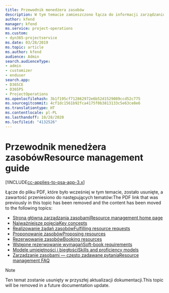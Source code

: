 ```yaml
---
title: Przewodnik menedżera zasobów
description: W tym temacie zamieszczono łącza do informacji zarządzaniu zasobami w programie Project Service Automation
author: kfend
manager: kfend
ms.service: project-operations
ms.custom:
- dyn365-projectservice
ms.date: 03/28/2019
ms.topic: article
ms.author: kfend
audience: Admin
search.audienceType:
- admin
- customizer
- enduser
search.app:
- D365CE
- D365PS
- ProjectOperations
ms.openlocfilehash: 3b1f195cf712862972e6b52d1529089ccd52c775
ms.sourcegitcommit: 4cf1dc1561b92fca4175f0b3813133c5e63ce8e6
ms.translationtype: HT
ms.contentlocale: pl-PL
ms.lasthandoff: 10/28/2020
ms.locfileid: "4132526"
---
```

# <a name="resource-management-guide"></a><span data-ttu-id="9fac4-103">Przewodnik menedżera zasobów</span><span class="sxs-lookup"><span data-stu-id="9fac4-103">Resource management guide</span></span>

[!INCLUDE[cc-applies-to-psa-app-3.x](../../includes/cc-applies-to-psa-app-3x.md)]

<span data-ttu-id="9fac4-104">Łącze do pliku PDF, które było wcześniej w tym temacie, zostało usunięte, a zawartość przeniesiono do następujących tematów:</span><span class="sxs-lookup"><span data-stu-id="9fac4-104">The PDF link that was previously in this topic has been removed and the content has been moved to the following topics:</span></span>

- [<span data-ttu-id="9fac4-105">Strona główna zarządzania zasobami</span><span class="sxs-lookup"><span data-stu-id="9fac4-105">Resource management home page</span></span>](../resource-management-home-page.md)
- [<span data-ttu-id="9fac4-106">Najważniejsze pojęcia</span><span class="sxs-lookup"><span data-stu-id="9fac4-106">Key concepts</span></span>](../reports-key-concepts.md)
- [<span data-ttu-id="9fac4-107">Realizowanie żądań zasobów</span><span class="sxs-lookup"><span data-stu-id="9fac4-107">Fulfilling resource requests</span></span>](../resource-management-fulfill-requests.md)
- [<span data-ttu-id="9fac4-108">Proponowanie zasobów</span><span class="sxs-lookup"><span data-stu-id="9fac4-108">Proposing resources</span></span>](../resource-management-propose-resources.md)
- [<span data-ttu-id="9fac4-109">Rezerwowanie zasobów</span><span class="sxs-lookup"><span data-stu-id="9fac4-109">Booking resources</span></span>](../resource-management-book-resources-scheduleboard.md)
- [<span data-ttu-id="9fac4-110">Wstępne rezerwowanie wymagań</span><span class="sxs-lookup"><span data-stu-id="9fac4-110">Soft-book requirements</span></span>](../resource-management-softbook-requirements.md)
- [<span data-ttu-id="9fac4-111">Modele umiejętności i biegłości</span><span class="sxs-lookup"><span data-stu-id="9fac4-111">Skills and proficiency models</span></span>](../resource-management-skills-proficiency.md)
- [<span data-ttu-id="9fac4-112">Zarządzanie zasobami — często zadawane pytania</span><span class="sxs-lookup"><span data-stu-id="9fac4-112">Resource management FAQ</span></span>](../resource-management-faq.md)

> [!NOTE]
> <span data-ttu-id="9fac4-113">Ten temat zostanie usunięty w przyszłej aktualizacji dokumentacji.</span><span class="sxs-lookup"><span data-stu-id="9fac4-113">This topic will be removed in a future documentation update.</span></span> 
